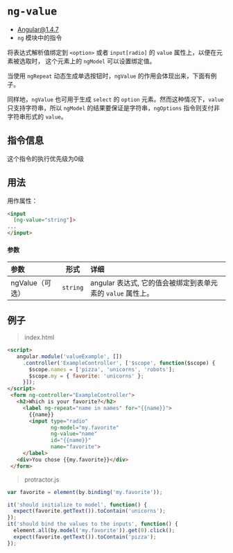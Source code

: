 # `ng-value`
- Angular@1.4.7
- `ng` 模块中的指令

将表达式解析值绑定到 `<option>` 或者 `input[radio]` 的 `value` 属性上，以便在元素被选取时，
这个元素上的 `ngModel` 可以设置绑定值。

当使用 `ngRepeat` 动态生成单选按钮时，`ngValue` 的作用会体现出来，下面有例子。

同样地，`ngValue` 也可用于生成 `select` 的 `option` 元素。然而这种情况下，`value`
只支持字符串，所以 `ngModel` 的结果要保证是字符串，`ngOptions` 指令则支付非字符串形式的 `value`。

## 指令信息

这个指令的执行优先级为0级

## 用法

用作属性：

``` html
<input
  [ng-value="string"]>
...
</input>
```


#### 参数

| 参数 | 形式 | 详细 |
|:----|:---:|:----|
|ngValue（可选）|`string`| angular 表达式, 它的值会被绑定到表单元素的 `value` 属性上。|


## 例子

> index.html

``` html
<script>
   angular.module('valueExample', [])
     .controller('ExampleController', ['$scope', function($scope) {
       $scope.names = ['pizza', 'unicorns', 'robots'];
       $scope.my = { favorite: 'unicorns' };
     }]);
</script>
 <form ng-controller="ExampleController">
   <h2>Which is your favorite?</h2>
     <label ng-repeat="name in names" for="{{name}}">
       {{name}}
       <input type="radio"
              ng-model="my.favorite"
              ng-value="name"
              id="{{name}}"
              name="favorite">
     </label>
   <div>You chose {{my.favorite}}</div>
 </form>
```

> protractor.js

``` javascript
var favorite = element(by.binding('my.favorite'));

it('should initialize to model', function() {
  expect(favorite.getText()).toContain('unicorns');
});
it('should bind the values to the inputs', function() {
  element.all(by.model('my.favorite')).get(0).click();
  expect(favorite.getText()).toContain('pizza');
});
```
